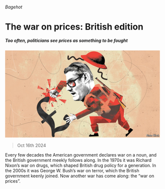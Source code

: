 ###### Bagehot

# The war on prices: British edition 

##### Too often, politicians see prices as something to be fought 

![image](images/20241019_BRD000.jpg) 

> Oct 16th 2024 

Every few decades the American government declares war on a noun, and the British government meekly follows along. In the 1970s it was Richard Nixon’s war on drugs, which shaped British drug policy for a generation. In the 2000s it was George W. Bush’s war on terror, which the British government keenly joined. Now another war has come along: the “war on prices”.

